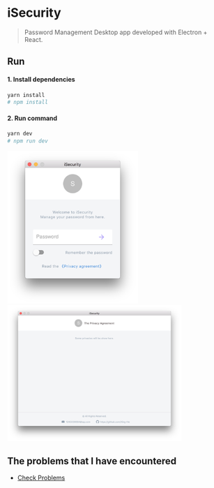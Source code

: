 # iSecurity

> Password Management Desktop app developed with Electron + React.

## Run

#### 1. Install dependencies

```bash
yarn install
# npm install
```

#### 2. Run command

```bash
yarn dev
# npm run dev 
```

<img alt="iSecurity" src="./app.png" width="300"/>
<img alt="privacy" src="./privacy.png" width="400"/>

## The problems that I have encountered

- [Check Problems](./problems.md)